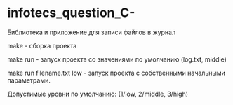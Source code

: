 # infotecs_question_C-
Библиотека и приложение для записи файлов в журнал

make - сборка проекта

make run - запуск проекта со значениями по умолчанию (log.txt, middle)

make run filename.txt low - запуск проекта с собственными начальными параметрами.

Допустимые уровни по умолчанию: (1/low, 2/middle, 3/high)
